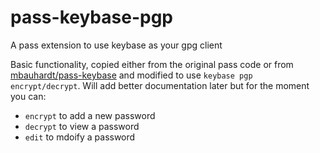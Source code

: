 # pass-keybase-pgp
A pass extension to use keybase as your gpg client

Basic functionality, copied either from the original pass code or from
[mbauhardt/pass-keybase](https://github.com/mbauhardt/pass-keybase) and
modified to use `keybase pgp encrypt/decrypt`. Will add better documentation later but for the moment you can:

- `encrypt` to add a new password
- `decrypt` to view a password
- `edit` to mdoify a password
